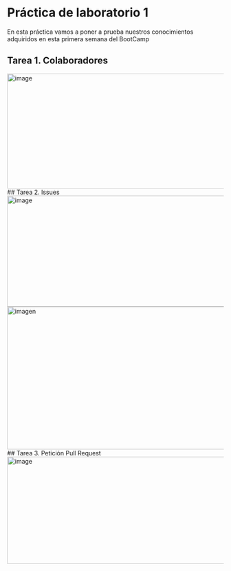 # Práctica de laboratorio 1
En esta práctica vamos a poner a prueba nuestros conocimientos adquiridos
en esta primera semana del BootCamp
## Tarea 1. Colaboradores
<img width="957" height="267" alt="image" src="https://github.com/user-attachments/assets/98219e7c-c8d6-44f4-b17b-65ab10ae17dd" />
## Tarea 2. Issues
<img width="1573" height="258" alt="image" src="https://github.com/user-attachments/assets/7b86931a-4613-4019-ae5f-814c4a5b9911" />
<img width="1562" height="332" alt="imagen" src="https://github.com/user-attachments/assets/59849870-3e69-452b-9d46-578fcbd97301" />
## Tarea 3. Petición Pull Request
<img width="1535" height="249" alt="image" src="https://github.com/user-attachments/assets/efbf7079-df92-4659-a7b0-d2d116f066b4" />
